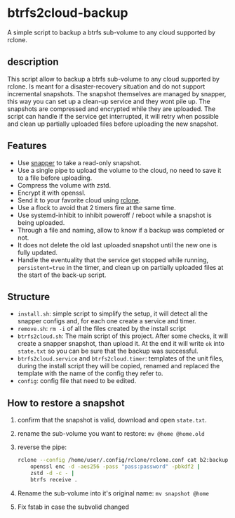 # btrfs2cloud-backup

A simple script to backup a btrfs sub-volume to any cloud supported by rclone.

## description

This script allow to backup a btrfs sub-volume to any cloud supported by rclone. Is meant for a disaster-recovery situation and do not support incremental snapshots.
The snapshot themselves are managed by snapper, this way you can set up a clean-up service and they wont pile up.
The snapshots are compressed and encrypted while they are uploaded.
The script can handle if the service get interrupted, it will retry when possible and clean up partially uploaded files before uploading the new snapshot.

## Features

- Use [snapper](https://github.com/openSUSE/snapper) to take a read-only snapshot.
- Use a single pipe to upload the volume to the cloud, no need to save it to a file before uploading.
- Compress the volume with zstd.
- Encrypt it with openssl.
- Send it to your favorite cloud using [rclone](https://rclone.org/).
- Use a flock to avoid that 2 timers fire at the same time.
- Use systemd-inhibit to inhibit poweroff / reboot while a snapshot is being uploaded.
- Through a file and naming, allow to know if a backup was completed or not.
- It does not delete the old last uploaded snapshot until the new one is fully updated.
- Handle the eventuality that the service get stopped while running, `persistent=true` in the timer, and clean up on partially uploaded files at the start of the back-up script.

## Structure

- `install.sh`: simple script to simplify the setup, it will detect all the snapper configs and, for each one create a service and timer.
- `remove.sh`: `rm -i` of all the files created by the install script
- `btrfs2cloud.sh`: The main script of this project. After some checks, it will create a snapper snapshot, than upload it. At the end it will write `ok` into `state.txt` so you can be sure that the backup was successful.
- `btrfs2cloud.service` and `btrfs2cloud.timer`: templates of the unit files, during the install script they will be copied, renamed and replaced the template with the name of the config they refer to.
- `config`: config file that need to be edited.

## How to restore a snapshot

1. confirm that the snapshot is valid, download and open `state.txt`.
1. rename the sub-volume you want to restore: `mv @home @home.old`
1. reverse the pipe:

    ```bash
    rclone --config /home/user/.config/rclone/rclone.conf cat b2:backup/home/snapshot |
        openssl enc -d -aes256 -pass "pass:password" -pbkdf2 |
        zstd -d -c - | 
        btrfs receive .
    ```

1. Rename the sub-volume into it's original name: `mv snapshot @home`
1. Fix fstab in case the subvolid changed
